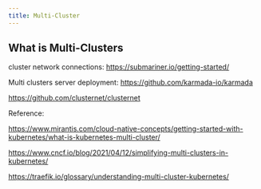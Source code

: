 ```yaml
---
title: Multi-Cluster
---
```




## What is Multi-Clusters











cluster network connections: https://submariner.io/getting-started/

Multi  clusters server deployment: https://github.com/karmada-io/karmada

https://github.com/clusternet/clusternet 





Reference:



https://www.mirantis.com/cloud-native-concepts/getting-started-with-kubernetes/what-is-kubernetes-multi-cluster/

https://www.cncf.io/blog/2021/04/12/simplifying-multi-clusters-in-kubernetes/

https://traefik.io/glossary/understanding-multi-cluster-kubernetes/